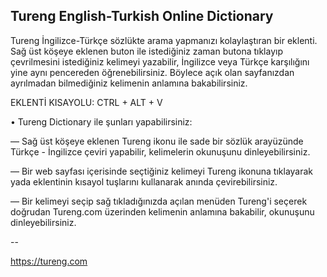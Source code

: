 ## Tureng English-Turkish Online Dictionary

Tureng İngilizce-Türkçe sözlükte arama yapmanızı kolaylaştıran bir eklenti. Sağ üst köşeye eklenen buton ile istediğiniz zaman butona tıklayıp çevrilmesini istediğiniz kelimeyi yazabilir, İngilizce veya Türkçe karşılığını yine aynı pencereden öğrenebilirsiniz. Böylece açık olan sayfanızdan ayrılmadan bilmediğiniz kelimenin anlamına bakabilirsiniz.

EKLENTİ KISAYOLU: CTRL + ALT + V

• Tureng Dictionary ile şunları yapabilirsiniz:

— Sağ üst köşeye eklenen Tureng ikonu ile sade bir sözlük arayüzünde Türkçe - İngilizce çeviri yapabilir, kelimelerin okunuşunu dinleyebilirsiniz.

— Bir web sayfası içerisinde seçtiğiniz kelimeyi Tureng ikonuna tıklayarak yada eklentinin kısayol tuşlarını kullanarak anında çevirebilirsiniz.

— Bir kelimeyi seçip sağ tıkladığınızda açılan menüden Tureng'i seçerek doğrudan Tureng.com üzerinden kelimenin anlamına bakabilir, okunuşunu dinleyebilirsiniz.

--

https://tureng.com
